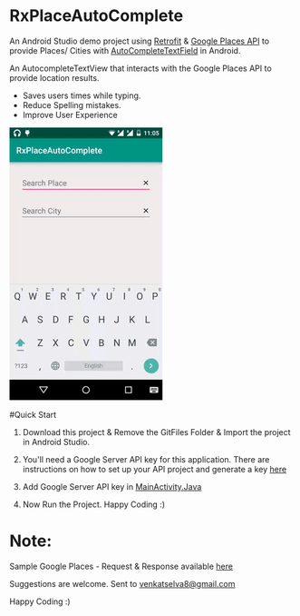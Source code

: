 # RxPlaceAutoComplete 
An Android Studio demo project using [Retrofit](http://square.github.io/retrofit/) & [Google Places API](https://developers.google.com/places/) to provide Places/ Cities with [AutoCompleteTextField](http://developer.android.com/reference/android/widget/AutoCompleteTextView.html)  in Android.

An AutocompleteTextView that interacts with the Google Places API to provide location results.
* Saves users times while typing.
* Reduce Spelling mistakes.
* Improve User Experience

![RxPlaceAutoComplete GIF](GitFiles/RxPlaceAutoComplete.gif)

#Quick Start

1. Download this project & Remove the GitFiles Folder & Import the project in Android Studio.

2. You'll need a Google Server API key for this application. There are instructions on how to set up your API project and generate a key [here](https://developers.google.com/places/web-service/get-api-key)

3. Add Google Server API key in [MainActivity.Java](https://github.com/venkatselva8/RxPlaceAutoComplete/blob/master/app/src/main/java/com/venkytuts/rxplaceautocomplete/MainActivity.java) 

4. Now Run the Project. Happy Coding :)


# Note:
 
 Sample Google Places - Request & Response available [here](https://github.com/venkatselva8/RxPlaceAutoComplete/blob/master/GitFiles/SampleReqResp.txt)
 
 Suggestions are welcome.
 Sent to venkatselva8@gmail.com
 
 Happy Coding :)


